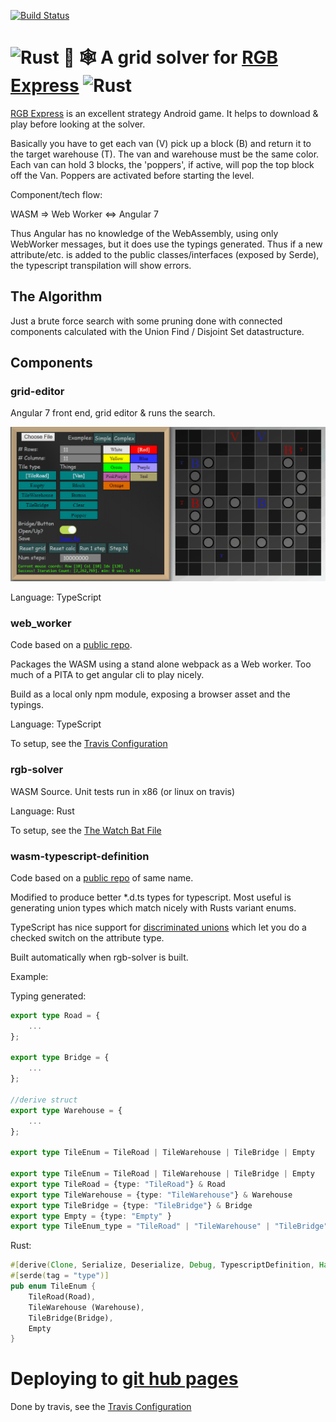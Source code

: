 [![Build Status](https://travis-ci.org/eric7237cire/poker.svg?branch=master)](https://travis-ci.org/eric7237cire/poker)

# ![Rust](http://rust-lang.org/logos/rust-logo-32x32.png) 🦀 🕸️ A grid solver for [RGB Express](http://rgbexpress.com/) ![Rust](http://rust-lang.org/logos/rust-logo-32x32.png) 

[RGB Express](http://rgbexpress.com/) is an excellent strategy Android game.  It helps to download & play before looking at the solver.

Basically you have to get each van (V) pick up a block (B) and return it to the target warehouse (T).   The van and warehouse must be the same color.
Each van can hold 3 blocks, the 'poppers', if active, will pop the top block off the Van.  Poppers are activated before starting the level.  


Component/tech flow:

WASM => Web Worker <=> Angular 7

Thus Angular has no knowledge of the WebAssembly, using only WebWorker messages, but it does use the typings generated.  Thus if a new attribute/etc. is 
added to the public classes/interfaces (exposed by Serde), the typescript transpilation will show errors.


## The Algorithm

Just a brute force search with some pruning done with connected components calculated 
with the Union Find / Disjoint Set datastructure.

## Components

### grid-editor

Angular 7 front end, grid editor & runs the search.

![Screenshot](./readme_images/grid_editor_42.gif)

Language: TypeScript

### web_worker

Code based on a [public repo](https://github.com/rustwasm/rust-wasm-worker-template).

Packages the WASM using a stand alone webpack as a Web worker.  Too much of a PITA to get angular cli
to play nicely.  

Build as a local only npm module, exposing a browser asset and the typings.

Language: TypeScript

To setup, see the [Travis Configuration](.travis.yml) 



### rgb-solver

WASM Source.  Unit tests run in x86 (or linux on travis)

Language: Rust

To setup, see the [The Watch Bat File](/devops/build-wasm.bat) 



### wasm-typescript-definition

Code based on a [public repo](https://github.com/tcr/wasm-typescript-definition) of same name.

Modified to produce better *.d.ts types for typescript.  Most useful is generating union types which match nicely with Rusts variant enums.

TypeScript has nice support for [discriminated unions](https://basarat.gitbooks.io/typescript/docs/types/discriminated-unions.html) which let you do a checked switch on the attribute type.

Built automatically when rgb-solver is built.

Example:

Typing generated:

```typescript
export type Road = {
    ...
};

export type Bridge = {
    ...
};

//derive struct
export type Warehouse = {
    ...
};

export type TileEnum = TileRoad | TileWarehouse | TileBridge | Empty

export type TileEnum = TileRoad | TileWarehouse | TileBridge | Empty
export type TileRoad = {type: "TileRoad"} & Road
export type TileWarehouse = {type: "TileWarehouse"} & Warehouse
export type TileBridge = {type: "TileBridge"} & Bridge
export type Empty = {type: "Empty" }
export type TileEnum_type = "TileRoad" | "TileWarehouse" | "TileBridge" | "Empty"
```

Rust:

```rust
#[derive(Clone, Serialize, Deserialize, Debug, TypescriptDefinition, Hash, Eq, PartialEq)]
#[serde(tag = "type")]
pub enum TileEnum {
    TileRoad(Road),
    TileWarehouse (Warehouse),
    TileBridge(Bridge),
    Empty
}
```


# Deploying to [git hub pages](https://eric7237cire.github.io/rgb_delivery/)

Done by travis, see the [Travis Configuration](.travis.yml) 
